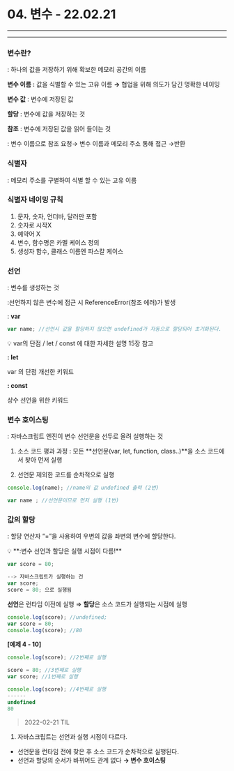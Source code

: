 # 04. 변수 - 22.02.21

---

---

### 변수란?

: 하나의 값을 저장하기 위해 확보한 메모리 공간의 이름

**변수 이름  :** 값을 식별할 수 있는 고유 이름 **→** 협업을 위해 의도가 담긴 명확한 네이밍

**변수 값** : 변수에 저장된 값

**할당** : 변수에 값을 저장하는 것

**참조** : 변수에 저장된 값을 읽어 들이는 것

: 변수 이름으로 참조 요청→ 변수 이름과 메모리 주소 통해 접근 →반환

### 식별자

: 메모리 주소를 구별하여 식별 할 수 있는 고유 이름

### 식별자 네이밍 규칙

1. 문자, 숫자, 언더바, 달러만 포함
2. 숫자로 시작X
3.  예약어 X
4. 변수, 함수명은 카멜 케이스 정의 
5. 생성자 함수, 클래스 이름엔 파스칼 케이스

### 선언

: 변수를 생성하는 것

:선언하지 않은 변수에 접근 시 ReferenceError(참조 에러)가 발생

: **var** 

```jsx
var name; //선언시 값을 할당하지 않으면 undefined가 자동으로 할당되어 초기화된다.
```

<aside>
💡 var의 단점 / let / const 에 대한 자세한 설명 15장 참고

</aside>

**: let** 

var 의 단점 개선한 키워드

**: const**

상수 선언을 위한 키워드

### 변수 호이스팅

 : 자바스크립트 엔진이 변수 선언문을 선두로 올려 실행하는 것

1. 소스 코드 평과 과정 : 모든 **선언문(var, let, function, class..)**을 소스 코드에서 찾아 먼저 실행

  2. 선언문 제외한 코드를 순차적으로 실행

```jsx
console.log(name); //name의 값 undefined 출력 (2번)

var name ; //선언문이므로 먼저 실행 (1번)
```

### 값의 할당

: 할당 연산자 “=”을 사용하여 우변의 값을 좌변의 변수에 할당한다. 

<aside>
💡 **:변수 선언과 할당은 실행 시점이 다름!**

```jsx
var score = 80; 

--> 자바스크립트가 실행하는 건
var score;
score = 80; 으로 실행됨
```

**선언**은 런타임 이전에 실행 ⇒ **할당**은 소스 코드가 실행되는 시점에 실행

```jsx
console.log(score); //undefined;
var score = 80;
console.log(score); //80
```

</aside>

**[예제 4 - 10]**

```jsx
console.log(score); //2번째로 실행

score = 80; //3번째로 실행
var score; //1번째로 실행 

console.log(score); //4번째로 실행
------
undefined
80
```

> 2022-02-21 TIL
1. 자바스크립트는 선언과 실행 시점이 다르다.
- 선언문을 런타임 전에 찾은 후 소스 코드가 순차적으로 실행된다. 
- 선언과 할당의 순서가 바뀌어도 관계 없다
**→ 변수 호이스팅**
>